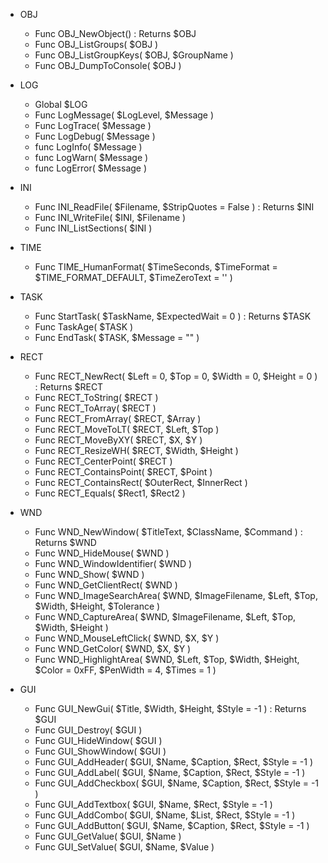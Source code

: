 

- OBJ
	- Func OBJ_NewObject() : Returns $OBJ
	- Func OBJ_ListGroups( $OBJ )
	- Func OBJ_ListGroupKeys( $OBJ, $GroupName )
	- Func OBJ_DumpToConsole( $OBJ )

- LOG
	- Global $LOG
	- Func LogMessage( $LogLevel, $Message )
	- Func LogTrace( $Message )
	- Func LogDebug( $Message )
	- func LogInfo( $Message )
	- func LogWarn( $Message )
	- func LogError( $Message )

- INI
	- Func INI_ReadFile( $Filename, $StripQuotes = False ) : Returns $INI
	- Func INI_WriteFile( $INI, $Filename )
	- Func INI_ListSections( $INI )

- TIME
	- Func TIME_HumanFormat( $TimeSeconds, $TimeFormat = $TIME_FORMAT_DEFAULT, $TimeZeroText = '' )

- TASK
	- Func StartTask( $TaskName, $ExpectedWait = 0 ) : Returns $TASK
	- Func TaskAge( $TASK )
	- Func EndTask( $TASK, $Message = "" )

- RECT
	- Func RECT_NewRect( $Left = 0, $Top = 0, $Width = 0, $Height = 0 ) : Returns $RECT
	- Func RECT_ToString( $RECT )
	- Func RECT_ToArray( $RECT )
	- Func RECT_FromArray( $RECT, $Array )
	- Func RECT_MoveToLT( $RECT, $Left, $Top )
	- Func RECT_MoveByXY( $RECT, $X, $Y )
	- Func RECT_ResizeWH( $RECT, $Width, $Height )
	- Func RECT_CenterPoint( $RECT )
	- Func RECT_ContainsPoint( $RECT, $Point )
	- Func RECT_ContainsRect( $OuterRect, $InnerRect )
	- Func RECT_Equals( $Rect1, $Rect2 )

- WND
	- Func WND_NewWindow( $TitleText, $ClassName, $Command ) : Returns $WND
	- Func WND_HideMouse( $WND )
	- Func WND_WindowIdentifier( $WND )
	- Func WND_Show( $WND )
	- Func WND_GetClientRect( $WND )
	- Func WND_ImageSearchArea( $WND, $ImageFilename, $Left, $Top, $Width, $Height, $Tolerance )
	- Func WND_CaptureArea( $WND, $ImageFilename, $Left, $Top, $Width, $Height )
	- Func WND_MouseLeftClick( $WND, $X, $Y )
	- Func WND_GetColor( $WND, $X, $Y )
	- Func WND_HighlightArea( $WND, $Left, $Top, $Width, $Height, $Color = 0xFF, $PenWidth = 4, $Times = 1 )

- GUI
	- Func GUI_NewGui( $Title, $Width, $Height, $Style = -1 ) : Returns $GUI
	- Func GUI_Destroy( $GUI )
	- Func GUI_HideWindow( $GUI )
	- Func GUI_ShowWindow( $GUI )
	- Func GUI_AddHeader( $GUI, $Name, $Caption, $Rect, $Style = -1 )
	- Func GUI_AddLabel( $GUI, $Name, $Caption, $Rect, $Style = -1 )
	- Func GUI_AddCheckbox( $GUI, $Name, $Caption, $Rect, $Style = -1 )
	- Func GUI_AddTextbox( $GUI, $Name, $Rect, $Style = -1 )
	- Func GUI_AddCombo( $GUI, $Name, $List, $Rect, $Style = -1 )
	- Func GUI_AddButton( $GUI, $Name, $Caption, $Rect, $Style = -1 )
	- Func GUI_GetValue( $GUI, $Name )
	- Func GUI_SetValue( $GUI, $Name, $Value )

